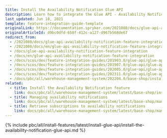 ```yaml
---
title: Install the Availability Notification Glue API
description: Learn how to integrate the Glue API - Availability Notification feature into your Spryker based project
last_updated: Jun 18, 2021
template: feature-integration-guide-template
originalLink: https://documentation.spryker.com/2021080/docs/glue-api-availability-notification-feature-integration
originalArticleId: d9bc0dfd-658f-412c-a127-d967b568de67
redirect_from:
  - /2021080/docs/glue-api-availability-notification-feature-integration
  - /2021080/docs/en/glue-api-availability-notification-feature-integration
  - /docs/glue-api-availability-notification-feature-integration
  - /docs/en/glue-api-availability-notification-feature-integration
  - /docs/scos/dev/feature-integration-guides/201903.0/glue-api/glue-api-availability-notification-feature-integration.html
  - /docs/scos/dev/feature-integration-guides/201907.0/glue-api/glue-api-availability-notification-feature-integration.html
  - /docs/scos/dev/feature-integration-guides/202005.0/glue-api/glue-api-availability-notification-feature-integration.html
  - /docs/scos/dev/feature-integration-guides/202311.0/glue-api/glue-api-availability-notification-feature-integration.html
  - /docs/pbc/all/warehouse-management-system/202204.0/base-shop/install-and-upgrade/install-features/install-the-availability-notification-glue-api.html
related:
  - title: Install the Availability Notification feature
    link: docs/pbc/all/warehouse-management-system/latest/base-shop/install-and-upgrade/install-features/install-the-availability-notification-feature.html
  - title: Managing availability notifications
    link: docs/pbc/all/warehouse-management-system/latest/base-shop/manage-using-glue-api/glue-api-manage-availability-notifications.html
  - title: Retrieve subscriptions to availability notifications
    link: docs/pbc/all/warehouse-management-system/latest/base-shop/manage-using-glue-api/glue-api-retrieve-subscriptions-to-availability-notifications.html
---
```


{% include pbc/all/install-features/latest/install-glue-api/install-the-availability-notification-glue-api.md %} <!-- To edit, see /_includes/pbc/all/install-features/202311.0/install-glue-api/install-the-availability-notification-glue-api.md -->
